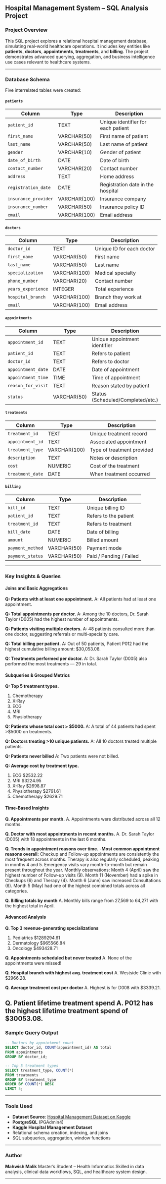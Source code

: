 ## Hospital Management System – SQL Analysis Project

### Project Overview

This SQL project explores a relational hospital management database, simulating real-world healthcare operations. It includes key entities like **patients**, **doctors**, **appointments**, **treatments**, and **billing**. The project demonstrates advanced querying, aggregation, and business intelligence use cases relevant to healthcare systems.

---

###  Database Schema

Five interrelated tables were created:

#### `patients`

| Column               | Type         | Description                        |
| -------------------- | ------------ | ---------------------------------- |
| `patient_id`         | TEXT         | Unique identifier for each patient |
| `first_name`         | VARCHAR(50)  | First name of patient              |
| `last_name`          | VARCHAR(50)  | Last name of patient               |
| `gender`             | VARCHAR(10)  | Gender of patient                  |
| `date_of_birth`      | DATE         | Date of birth                      |
| `contact_number`     | VARCHAR(20)  | Contact number                     |
| `address`            | TEXT         | Home address                       |
| `registration_date`  | DATE         | Registration date in the hospital  |
| `insurance_provider` | VARCHAR(100) | Insurance company                  |
| `insurance_number`   | VARCHAR(50)  | Insurance policy ID                |
| `email`              | VARCHAR(100) | Email address                      |

#### `doctors`

| Column             | Type         | Description               |
| ------------------ | ------------ | ------------------------- |
| `doctor_id`        | TEXT         | Unique ID for each doctor |
| `first_name`       | VARCHAR(50)  | First name                |
| `last_name`        | VARCHAR(50)  | Last name                 |
| `specialization`   | VARCHAR(100) | Medical specialty         |
| `phone_number`     | VARCHAR(20)  | Contact number            |
| `years_experience` | INTEGER      | Total experience          |
| `hospital_branch`  | VARCHAR(100) | Branch they work at       |
| `email`            | VARCHAR(100) | Email address             |

#### `appointments`

| Column             | Type        | Description                       |
| ------------------ | ----------- | --------------------------------- |
| `appointment_id`   | TEXT        | Unique appointment identifier     |
| `patient_id`       | TEXT        | Refers to patient                 |
| `doctor_id`        | TEXT        | Refers to doctor                  |
| `appointment_date` | DATE        | Date of appointment               |
| `appointment_time` | TIME        | Time of appointment               |
| `reason_for_visit` | TEXT        | Reason stated by patient          |
| `status`           | VARCHAR(50) | Status (Scheduled/Completed/etc.) |

#### `treatments`

| Column           | Type         | Description                |
| ---------------- | ------------ | -------------------------- |
| `treatment_id`   | TEXT         | Unique treatment record    |
| `appointment_id` | TEXT         | Associated appointment     |
| `treatment_type` | VARCHAR(100) | Type of treatment provided |
| `description`    | TEXT         | Notes or description       |
| `cost`           | NUMERIC      | Cost of the treatment      |
| `treatment_date` | DATE         | When treatment occurred    |

#### `billing`

| Column           | Type        | Description             |
| ---------------- | ----------- | ----------------------- |
| `bill_id`        | TEXT        | Unique billing ID       |
| `patient_id`     | TEXT        | Refers to the patient   |
| `treatment_id`   | TEXT        | Refers to treatment     |
| `bill_date`      | DATE        | Date of billing         |
| `amount`         | NUMERIC     | Billed amount           |
| `payment_method` | VARCHAR(50) | Payment mode            |
| `payment_status` | VARCHAR(50) | Paid / Pending / Failed |

---

###  Key Insights & Queries

#### Joins and Basic Aggregations

**Q: Patients with at least one appointment.**
A: All patients had at least one appointment.

**Q: Total appointments per doctor.**
A: Among the 10 doctors, Dr. Sarah Taylor (D005) had the highest number of appointments.

**Q: Patients visiting multiple doctors.**
A: 48 patients consulted more than one doctor, suggesting referrals or multi-specialty care.
  
**Q: Total billing per patient.**
A: Out of 50 patients, Patient P012 had the highest cumulative billing amount: $30,053.08.

**Q: Treatments performed per doctor.**
A: Dr. Sarah Taylor (D005) also performed the most treatments — 29 in total.

####  Subqueries & Grouped Metrics

**Q: Top 5 treatment types.**
1. Chemotherapy
2. X-Ray
3. ECG
4. MRI
5. Physiotherapy
   
**Q: Patients whose total cost > \$5000.**
A: A total of 44 patients had spent >$5000 on treatments.

**Q: Doctors treating >10 unique patients.**
A: All 10 doctors treated multiple patients.

**Q: Patients never billed**
A: Two patients were not billed.

**Q: Average cost by treatment type.**
1. ECG	           $2532.22
2. MRI             $3224.95
3. X-Ray           $2698.87
4. Physiotherapy   $2761.61
5. Chemotherapy    $2629.71

####  Time-Based Insights

**Q. Appointments per month.**
A. Appointments were distributed across all 12 months.

**Q. Doctor with most appointments in recent months.**
A. Dr. Sarah Taylor (D005) with 18 appointments in the last 6 months. 

**Q. Trends in appointment reasons over time.**
-**Most common appointment reasons overall:**
Checkup and Follow-up appointments are consistently the most frequent across months.
Therapy is also regularly scheduled, peaking in months 4 and 5.
Emergency visits vary month-to-month but remain present throughout the year.
Monthly observations:
Month 4 (April) saw the highest number of Follow-up visits (9).
Month 11 (November) had a spike in Checkups (6) and Therapy (4).
Month 6 (June) saw increased Consultations (6).
Month 5 (May) had one of the highest combined totals across all categories.

**Q. Billing totals by month**
A. Monthly bills range from 27,569 to 64,271 with the highest total in April. 

####  Advanced Analysis

**Q. Top 3 revenue-generating specializations**
1. Pediatrics	$1289294.61
2. Dermatology	$965566.84
3. Oncology  	$493428.71

**Q. Appointments scheduled but never treated**
A. None of the appointments were missed!

**Q. Hospital branch with highest avg. treatment cost**
A. Westside Clinic with $2966.28.

**Q. Average treatment cost per doctor**
A. Highest is for D008 with $3339.21.

**Q. Patient lifetime treatment spend**
A. P012 has the highest lifetime treatment spend of $30053.08.
---

###  Sample Query Output

```sql
-- Doctors by appointment count
SELECT doctor_id, COUNT(appointment_id) AS total
FROM appointments
GROUP BY doctor_id;
```

```sql
-- Top 5 treatment types
SELECT treatment_type, COUNT(*)
FROM treatments
GROUP BY treatment_type
ORDER BY COUNT(*) DESC
LIMIT 5;
```

---

###  Tools Used
* **Dataset Source**: [Hospital Management Dataset on Kaggle](https://www.kaggle.com/datasets/gauravkumar23/hospital-management-dataset)
* **PostgreSQL** (PGAdmin4)
* **Kaggle Hospital Management Dataset**
* Relational schema creation, indexing, and joins
* SQL subqueries, aggregation, window functions

---

###  Author

**Mahwish Malik**
Master’s Student – Health Informatics
Skilled in data analysis, clinical data workflows, SQL, and healthcare system design.

---

